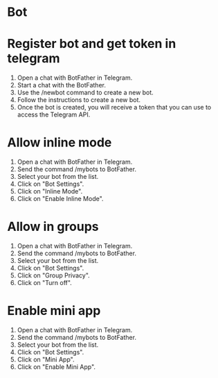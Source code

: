 # Bot

# Register bot and get token in telegram

1. Open a chat with BotFather in Telegram.
2. Start a chat with the BotFather.
3. Use the /newbot command to create a new bot.
4. Follow the instructions to create a new bot.
5. Once the bot is created, you will receive a token that you can use to access the Telegram API.

# Allow inline mode

1. Open a chat with BotFather in Telegram.
2. Send the command /mybots to BotFather.
3. Select your bot from the list.
4. Click on "Bot Settings".
5. Click on "Inline Mode".
6. Click on "Enable Inline Mode".

# Allow in groups

1. Open a chat with BotFather in Telegram.
2. Send the command /mybots to BotFather.
3. Select your bot from the list.
4. Click on "Bot Settings".
5. Click on "Group Privacy".
6. Click on "Turn off".

# Enable mini app

1. Open a chat with BotFather in Telegram.
2. Send the command /mybots to BotFather.
3. Select your bot from the list.
4. Click on "Bot Settings".
5. Click on "Mini App".
6. Click on "Enable Mini App".
